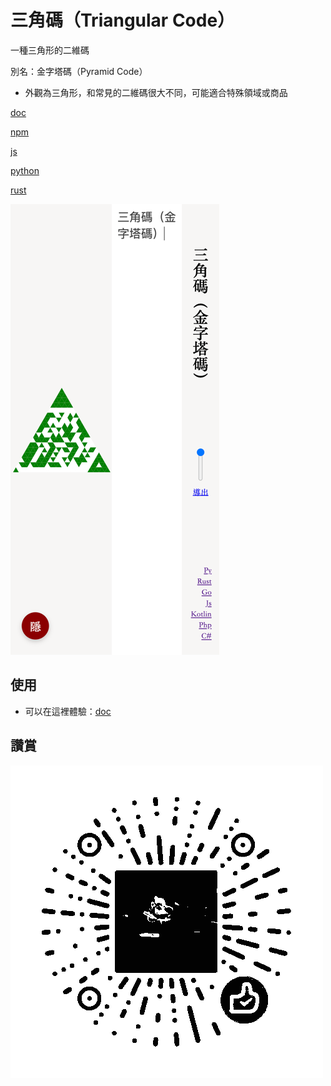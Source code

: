 # 三角碼（Triangular Code）

一種三角形的二維碼

別名：金字塔碼（Pyramid Code）

* 外觀為三角形，和常見的二維碼很大不同，可能適合特殊領域或商品

[doc](https://lizongying.github.io/triangular-code/)

[npm](https://www.npmjs.com/package/triangular-code/)

[js](https://github.com/lizongying/triangular-code/)

[python](https://github.com/lizongying/triangular-code/)

[rust](https://github.com/lizongying/triangular-code/)

![](screenshots/img_1.png)

## 使用

* 可以在這裡體驗：[doc](https://lizongying.github.io/triangular-code/)

## 讚賞

![image](./screenshots/appreciate.png)